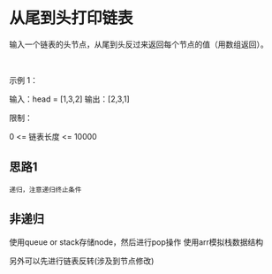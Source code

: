 # 从尾到头打印链表

输入一个链表的头节点，从尾到头反过来返回每个节点的值（用数组返回）。

 

示例 1：

输入：head = [1,3,2]
输出：[2,3,1]
 

限制：

0 <= 链表长度 <= 10000


## 思路1
    递归，注意递归终止条件

## 非递归
  使用queue or stack存储node，然后进行pop操作
  使用arr模拟栈数据结构

  另外可以先进行链表反转(涉及到节点修改)

